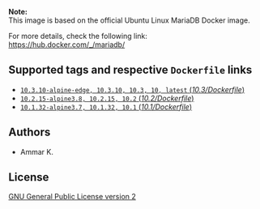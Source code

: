 **Note:**  
This image is based on the official Ubuntu Linux MariaDB Docker image.

For more details, check the following link:  
https://hub.docker.com/_/mariadb/

## Supported tags and respective `Dockerfile` links

* [`10.3.10-alpine-edge, 10.3.10, 10.3, 10, latest` (*10.3/Dockerfile*)](https://github.com/akai-z/docker-alpine-mariadb/blob/master/10.3/Dockerfile)
* [`10.2.15-alpine3.8, 10.2.15, 10.2` (*10.2/Dockerfile*)](https://github.com/akai-z/docker-alpine-mariadb/blob/master/10.2/Dockerfile)
* [`10.1.32-alpine3.7, 10.1.32, 10.1` (*10.1/Dockerfile*)](https://github.com/akai-z/docker-alpine-mariadb/blob/master/10.1/Dockerfile)

## Authors

* Ammar K.

## License

[GNU General Public License version 2](https://github.com/akai-z/docker-alpine-mariadb/blob/master/LICENSE)
